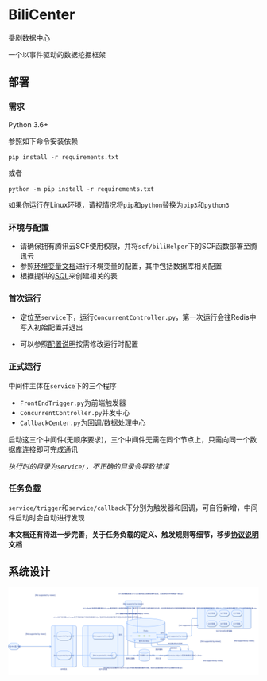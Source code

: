 # BiliCenter
番剧数据中心

一个以事件驱动的数据挖掘框架

## 部署

### 需求

Python 3.6+

参照如下命令安装依赖
```
pip install -r requirements.txt
```

或者

```
python -m pip install -r requirements.txt
```

如果你运行在Linux环境，请视情况将`pip`和`python`替换为`pip3`和`python3`

### 环境与配置

- 请确保拥有腾讯云SCF使用权限，并将`scf/biliHelper`下的SCF函数部署至腾讯云
- 参照[环境变量文档](docs/env.md)进行环境变量的配置，其中包括数据库相关配置
- 根据提供的[SQL](docs/mod_biliCenter.sql)来创建相关的表

### 首次运行

- 定位至`service`下，运行`ConcurrentController.py`，第一次运行会往Redis中写入初始配置并退出

- 可以参照[配置说明](docs/config.md)按需修改运行时配置

### 正式运行

中间件主体在`service`下的三个程序

- `FrontEndTrigger.py`为前端触发器
- `ConcurrentController.py`并发中心
- `CallbackCenter.py`为回调/数据处理中心

启动这三个中间件(无顺序要求)，三个中间件无需在同个节点上，只需向同一个数据库连接即可完成通讯

*执行时的目录为`service/`，不正确的目录会导致错误*

### 任务负载

`service/trigger`和`service/callback`下分别为触发器和回调，可自行新增，中间件启动时会自动进行发现

**本文档还有待进一步完善，关于任务负载的定义、触发规则等细节，移步[协议说明](docs/protocol.md)文档**

## 系统设计

![BiliCenter](docs/BiliCenter.svg)

